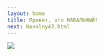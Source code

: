 ```yaml
---
layout: home
title: Привет, это НАВАЛЬНЫЙ!
next: Navalny42.html
---
```


[![](https://shabbat.lamourism.com/Wonderland/Rabbit43.jpg)](https://moses.lamourism.com/mossad/gay41.jpg)
